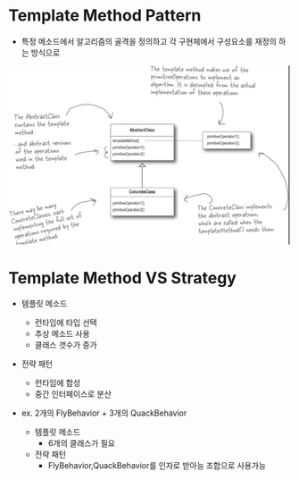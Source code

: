 # Template Method Pattern

- 특정 메소드에서 알고리즘의 골격을 정의하고 각 구현체에서 구성요소를 재정의 하는 방식으로

![img_4.png](img_4.png)

# Template Method VS Strategy

- 템플릿 메소드
    - 런타임에 타입 선택
    - 추상 메소드 사용
    - 클래스 갯수가 증가
- 전략 패턴
    - 런타임에 합성
    - 중간 인터페이스로 분산

- ex. 2개의 FlyBehavior + 3개의 QuackBehavior
    - 템플릿 메소드
        - 6개의 클래스가 필요
    - 전략 패턴
        - FlyBehavior,QuackBehavior를 인자로 받아능 조합으로 사용가능 